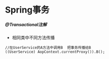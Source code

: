 # Spring事务
##### @Transactional注解
* 相同类中不同方法传播
```
//在UserService的A方法中调用B  把事务传播给B
((UserService) AopContext.currentProxy()).B();
```